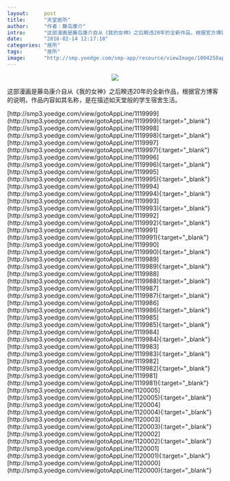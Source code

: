 ```yaml
---
layout:     post
title:      "天堂居所"
author:     "作者：藤岛康介"
intro:      "这部漫画是藤岛康介自从《我的女神》之后睽违20年的全新作品，根据官方博客的说明，作品内容如其名称，是在描述如天堂般的学生宿舍生活。"
date:       "2018-02-14 12:17:18"
categories: "居所"
tags:       "居所"
image:      "http://smp.yoedge.com/smp-app/resource/viewImage/1004258appline.png"
---
```

<div style="text-align: center">
<p><img src="http://smp.yoedge.com/smp-app/resource/viewImage/1004258appline.png"/></p>
</div>
<p class="post-meta">
<span>这部漫画是藤岛康介自从《我的女神》之后睽违20年的全新作品，根据官方博客的说明，作品内容如其名称，是在描述如天堂般的学生宿舍生活。</span>
</p>
[http://smp3.yoedge.com/view/gotoAppLine/1119999](http://smp3.yoedge.com/view/gotoAppLine/1119999){:target="_blank"}
[http://smp3.yoedge.com/view/gotoAppLine/1119998](http://smp3.yoedge.com/view/gotoAppLine/1119998){:target="_blank"}
[http://smp3.yoedge.com/view/gotoAppLine/1119997](http://smp3.yoedge.com/view/gotoAppLine/1119997){:target="_blank"}
[http://smp3.yoedge.com/view/gotoAppLine/1119996](http://smp3.yoedge.com/view/gotoAppLine/1119996){:target="_blank"}
[http://smp3.yoedge.com/view/gotoAppLine/1119995](http://smp3.yoedge.com/view/gotoAppLine/1119995){:target="_blank"}
[http://smp3.yoedge.com/view/gotoAppLine/1119994](http://smp3.yoedge.com/view/gotoAppLine/1119994){:target="_blank"}
[http://smp3.yoedge.com/view/gotoAppLine/1119993](http://smp3.yoedge.com/view/gotoAppLine/1119993){:target="_blank"}
[http://smp3.yoedge.com/view/gotoAppLine/1119992](http://smp3.yoedge.com/view/gotoAppLine/1119992){:target="_blank"}
[http://smp3.yoedge.com/view/gotoAppLine/1119991](http://smp3.yoedge.com/view/gotoAppLine/1119991){:target="_blank"}
[http://smp3.yoedge.com/view/gotoAppLine/1119990](http://smp3.yoedge.com/view/gotoAppLine/1119990){:target="_blank"}
[http://smp3.yoedge.com/view/gotoAppLine/1119989](http://smp3.yoedge.com/view/gotoAppLine/1119989){:target="_blank"}
[http://smp3.yoedge.com/view/gotoAppLine/1119988](http://smp3.yoedge.com/view/gotoAppLine/1119988){:target="_blank"}
[http://smp3.yoedge.com/view/gotoAppLine/1119987](http://smp3.yoedge.com/view/gotoAppLine/1119987){:target="_blank"}
[http://smp3.yoedge.com/view/gotoAppLine/1119986](http://smp3.yoedge.com/view/gotoAppLine/1119986){:target="_blank"}
[http://smp3.yoedge.com/view/gotoAppLine/1119985](http://smp3.yoedge.com/view/gotoAppLine/1119985){:target="_blank"}
[http://smp3.yoedge.com/view/gotoAppLine/1119984](http://smp3.yoedge.com/view/gotoAppLine/1119984){:target="_blank"}
[http://smp3.yoedge.com/view/gotoAppLine/1119983](http://smp3.yoedge.com/view/gotoAppLine/1119983){:target="_blank"}
[http://smp3.yoedge.com/view/gotoAppLine/1119982](http://smp3.yoedge.com/view/gotoAppLine/1119982){:target="_blank"}
[http://smp3.yoedge.com/view/gotoAppLine/1119981](http://smp3.yoedge.com/view/gotoAppLine/1119981){:target="_blank"}
[http://smp3.yoedge.com/view/gotoAppLine/1120005](http://smp3.yoedge.com/view/gotoAppLine/1120005){:target="_blank"}
[http://smp3.yoedge.com/view/gotoAppLine/1120004](http://smp3.yoedge.com/view/gotoAppLine/1120004){:target="_blank"}
[http://smp3.yoedge.com/view/gotoAppLine/1120003](http://smp3.yoedge.com/view/gotoAppLine/1120003){:target="_blank"}
[http://smp3.yoedge.com/view/gotoAppLine/1120002](http://smp3.yoedge.com/view/gotoAppLine/1120002){:target="_blank"}
[http://smp3.yoedge.com/view/gotoAppLine/1120001](http://smp3.yoedge.com/view/gotoAppLine/1120001){:target="_blank"}
[http://smp3.yoedge.com/view/gotoAppLine/1120000](http://smp3.yoedge.com/view/gotoAppLine/1120000){:target="_blank"}


